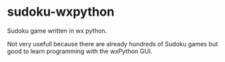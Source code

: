 # sudoku-wxpython
Sudoku game written in wx python.

Not very usefull because there are already hundreds of Sudoku games but good to learn programming with the wxPython GUI.
